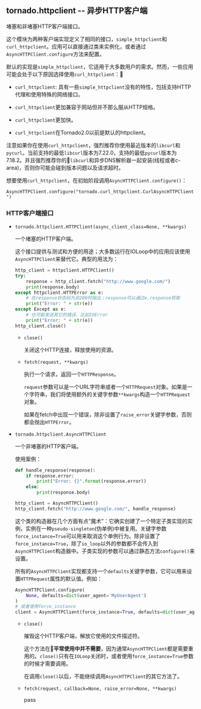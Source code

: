 ## tornado.httpclient -- 异步HTTP客户端

堵塞和非堵塞HTTP客户端接口。

这个模块为两种客户端实现定义了相同的接口，`simple_httpclient`和`curl_httpclient`。应用可以直接通过类来实例化，或者通过`AsyncHTTPClient.configure`方法来配置。

默认的实现是`simple_httpclient`，它适用于大多数用户的需求。然而，一些应用可能会处于以下原因选择使用`curl_httpclient`：

- `curl_httpclient`: 具有一些`simple_httpclient`没有的特性，包括支持HTTP代理和使用特殊的网络接口。

- `curl_httpclient`更加兼容于网站但并不那么服从HTTP规格。

- `curl_httpclient`更加快。

- `curl_httpclient`在Tornado2.0以前是默认的httpclient。

注意如果你在使用`curl_httpclient`，强烈推荐你使用最近版本的`libcurl`和`pycurl`。当前支持的最低`libcurl`版本为7.22.0，支持的最低`pycurl`版本为7.18.2。并且强烈推荐你的`libcurl`和异步DNS解析器一起安装(线程或者c-area)，否则你可能会碰到版本问题以及请求超时。

想要使用`curl_httpclient`，在初始阶段调用`AsyncHTTPClient.configure()`：

`AsyncHTTPClient.configure("tornado.curl_httpclient.CurlAsyncHTTPClient")`

### HTTP客户端接口

- `tornado.httpclient.HTTPClient(async_client_class=None, **kwargs)`

    一个堵塞的HTTP客户端。

    这个接口提供与测试和方便的用途；大多数运行在IOLoop中的应用应该使用`AsyncHTTPClient`来替代它。典型的用法为：

    ```python
    http_client = httpclient.HTTPClient()
    try:
        response = http_client.fetch("http://www.google.com/")
        print(response.body)
    except httpclient.HTTPError as e:
        # 在response状态码为非200时抛出；response可以通过e.response获取
        print("Error: " + str(e))
    except Except as e:
        # 也可能发送其它的错误，比如IOError
        print("Error: " + str(e))
    http_client.close()
    ```

    - `close()`

        关闭这个HTTP连接，释放使用的资源。

    - `fetch(request, **kwargs)`

        执行一个请求，返回一个`HTTPResponse`。

        `request`参数可以是一个URL字符串或者一个`HTTPRequest`对象。如果是一个字符串，我们将使用额外的关键字参数`**kwargs`构造一个`HTTPRequest`对象。

        如果在fetch中出现一个错误，除非设置了`raise_error`关键字参数，否则都会抛出`HTTPError`。

- `tornado.httpclient.AsyncHTTPClient`

    一个非堵塞的HTTP客户端。

    使用案例：

    ```python
    def handle_response(response):
        if response.error:
            print("Error: {}".format(response.error))
        else:
            print(response.body)
    
    http_client = AsyncHTTPClient()
    http_client.fetch("http://www.google.com/", handle_response)
    ```

    这个类的构造器在几个方面有点“魔术”：它确实创建了一个特定子类实现的实例，实例在一种`pseudo-singleton`(伪单例)中被复用。关键字参数`force_instance=True`可以用来取消这个单例行为。除非设置了`force_instance=True`，除了`io_loop`以外的参数都不会传入到`AsyncHTTPClient`构造器中。子类实现的参数可以通过静态方法`configure()`来设置。

    所有的`AsyncHTTPClient`实现都支持一个`defaults`关键字参数，它可以用来设置`HTTPRequest`属性的默认值。例如：

    ```python
    AsyncHTTPClient.configure(
        None, defaults=dict(user_agent='MyUserAgent')
    )
    # 或者使用force_instance
    client = AsyncHTTPClient(force_instance=True, defaults=dict(user_agent="MyUserAgent"))
    ```

    - `close()`

        摧毁这个HTTP客户端，解放它使用的文件描述符。

        这个方法在**平常使用中并不需要**，因为通常`AsyncHTTPClient`都是需要重用的。`close()`只有在`IOLoop`关闭时，或者使用`force_instance=True`参数的时候才需要调用。

        在调用`close()`以后，不能继续调用`AsyncHTTPClient`的其它方法了。

    - `fetch(request, callback=None, raise_error=None, **kwargs)`

        pass